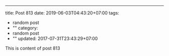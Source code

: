 ---
title: Post 813
date: 2019-06-03T04:43:20+07:00
tags:
  - random post
  - ""
category:
  - random post
  - ""
updated: 2017-07-31T23:43:29+07:00

This is content of post 813